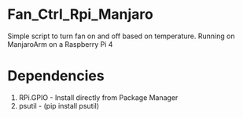 # Fan_Ctrl_Rpi_Manjaro
Simple script to turn fan on and off based on temperature. Running on ManjaroArm on a Raspberry Pi 4
# Dependencies
  1) RPi.GPIO - Install directly from Package Manager
  2) psutil - (pip install psutil)
